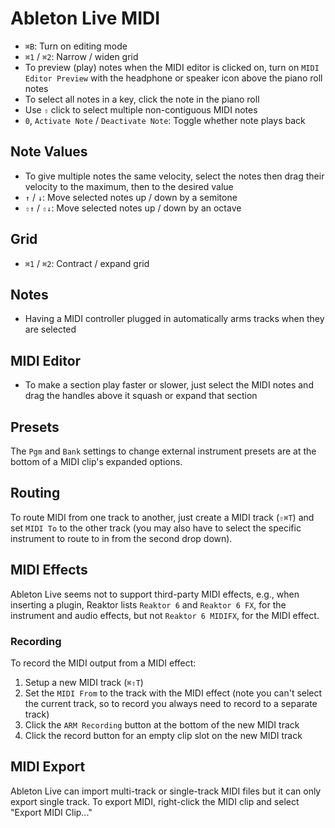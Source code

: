 # Ableton Live MIDI

- `⌘B`: Turn on editing mode
- `⌘1` / `⌘2`: Narrow / widen grid
- To preview (play) notes when the MIDI editor is clicked on, turn on `MIDI Editor Preview` with the headphone or speaker icon above the piano roll notes
- To select all notes in a key, click the note in the piano roll
- Use `⇧` click to select multiple non-contiguous MIDI notes
- `0`, `Activate Note` / `Deactivate Note`: Toggle whether note plays back

## Note Values

- To give multiple notes the same velocity, select the notes then drag their velocity to the maximum, then to the desired value
- `↑` / `↓`: Move selected notes up / down by a semitone
- `⇧↑` / `⇧↓`: Move selected notes up / down by an octave

## Grid

- `⌘1` / `⌘2`: Contract / expand grid

## Notes

- Having a MIDI controller plugged in automatically arms tracks when they are selected

## MIDI Editor

- To make a section play faster or slower, just select the MIDI notes and drag the handles above it squash or expand that section

## Presets

The `Pgm` and `Bank` settings to change external instrument presets are at the bottom of a MIDI clip's expanded options.

## Routing

To route MIDI from one track to another, just create a MIDI track (`⇧⌘T`) and set `MIDI To` to the other track (you may also have to select the specific instrument to route to in from the second drop down).

## MIDI Effects

Ableton Live seems not to support third-party MIDI effects, e.g., when inserting a plugin, Reaktor lists `Reaktor 6` and `Reaktor 6 FX`, for the instrument and audio effects, but not `Reaktor 6 MIDIFX`, for the MIDI effect.

### Recording

To record the MIDI output from a MIDI effect:

1. Setup a new MIDI track (`⌘⇧T`)
2. Set the `MIDI From` to the track with the MIDI effect (note you can't select the current track, so to record you always need to record to a separate track)
3. Click the `ARM Recording` button at the bottom of the new MIDI track
4. Click the record button for an empty clip slot on the new MIDI track

## MIDI Export

Ableton Live can import multi-track or single-track MIDI files but it can only export single track. To export MIDI, right-click the MIDI clip and select "Export MIDI Clip..."
